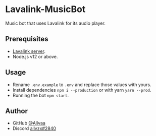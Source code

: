 # Lavalink-MusicBot
Music bot that uses Lavalink for its audio player.

## Prerequisites
- [Lavalink server](https://github.com/Frederikam/Lavalink#server-configuration).
- Node.js v12 or above.

## Usage
- Rename `.env.example` to `.env` and replace those values with yours.
- Install dependencies `npm i --production` or with yarn `yarn --prod`.
- Running the bot `npm start`.

## Author
- GitHub [@Allvaa](https://github.com/Allvaa)
- Discord [allvzx#2840](https://discord.com/users/740075062190669884)
